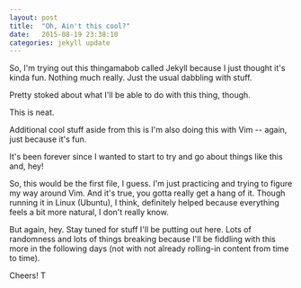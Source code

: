 ```yaml
---
layout: post
title:  "Oh, Ain't this cool?"
date:   2015-08-19 23:38:10
categories: jekyll update
---
```


So, I'm trying out this thingamabob called Jekyll because I just thought it's kinda fun. Nothing much really. Just the usual dabbling with stuff.

Pretty stoked about what I'll be able to do with this thing, though.

This is neat.

Additional cool stuff aside from this is I'm also doing this with Vim -- again, just because it's fun.

It's been forever since I wanted to start to try and go about things like this and, hey!

So, this would be the first file, I guess. I'm just practicing and trying to figure my way around Vim. And it's true, you gotta really get a hang of it. Though running it in Linux (Ubuntu), I think, definitely helped because everything feels a bit more natural, I don't really know.

But again, hey. Stay tuned for stuff I'll be putting out here. Lots of randomness and lots of things breaking because I'll be fiddling with this more in the following days (not with not already rolling-in content from time to time).

Cheers!
T
